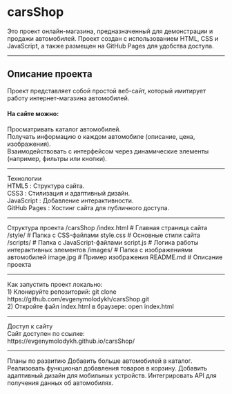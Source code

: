 # carsShop

Это проект онлайн-магазина, предназначенный для демонстрации и продажи автомобилей. Проект создан с использованием HTML, CSS и JavaScript, а также размещен на GitHub Pages для удобства доступа.
<hr>
<h2>Описание проекта</h2>
Проект представляет собой простой веб-сайт, который имитирует работу интернет-магазина автомобилей. 

<h4>На сайте можно:</h4>
Просматривать каталог автомобилей.<br>
Получать информацию о каждом автомобиле (описание, цена, изображения).<br>
Взаимодействовать с интерфейсом через динамические элементы (например, фильтры или кнопки).
<hr>
Технологии<br>
HTML5 : Структура сайта.<br>
CSS3 : Стилизация и адаптивный дизайн.<br>
JavaScript : Добавление интерактивности.<br>
GitHub Pages : Хостинг сайта для публичного доступа.<br>

<hr>
Структура проекта
/carsShop
  /index.html          # Главная страница сайта
  /style/              # Папка с CSS-файлами
    style.css          # Основные стили сайта
  /scripts/            # Папка с JavaScript-файлами
    script.js          # Логика работы интерактивных элементов
  /images/             # Папка с изображениями автомобилей
    image.jpg          # Пример изображения
  README.md            # Описание проекта
<hr>
Как запустить проект локально:<br>
1) Клонируйте репозиторий: git clone https://github.com/evgenymolodykh/carsShop.git<br>
2) Откройте файл index.html в браузере: open index.html
<hr>
Доступ к сайту<br>
Сайт доступен по ссылке:<br>
https://evgenymolodykh.github.io/carsShop/
<hr>
Планы по развитию
Добавить больше автомобилей в каталог.
Реализовать функционал добавления товаров в корзину.
Добавить адаптивный дизайн для мобильных устройств.
Интегрировать API для получения данных об автомобилях.
